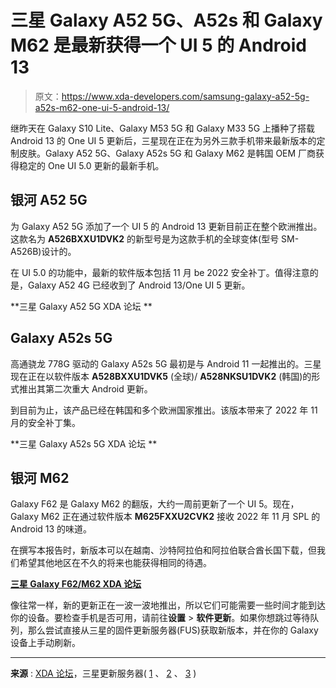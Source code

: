 # 三星 Galaxy A52 5G、A52s 和 Galaxy M62 是最新获得一个 UI 5 的 Android 13

> 原文：<https://www.xda-developers.com/samsung-galaxy-a52-5g-a52s-m62-one-ui-5-android-13/>

继昨天在 Galaxy S10 Lite、Galaxy M53 5G 和 Galaxy M33 5G 上播种了搭载 Android 13 的 One UI 5 更新后，三星现在正在为另外三款手机带来最新版本的定制皮肤。Galaxy A52 5G、Galaxy A52s 5G 和 Galaxy M62 是韩国 OEM 厂商获得稳定的 One UI 5.0 更新的最新手机。

## 银河 A52 5G

为 Galaxy A52 5G 添加了一个 UI 5 的 Android 13 更新目前正在整个欧洲推出。这款名为 **A526BXXU1DVK2** 的新型号是为这款手机的全球变体(型号 SM-A526B)设计的。

在 UI 5.0 的功能中，最新的软件版本包括 11 月 be 2022 安全补丁。值得注意的是，Galaxy A52 4G 已经收到了 Android 13/One UI 5 更新。

**三星 Galaxy A52 5G XDA 论坛 **

## Galaxy A52s 5G

高通骁龙 778G 驱动的 Galaxy A52s 5G 最初是与 Android 11 一起推出的。三星现在正在以软件版本 **A528BXXU1DVK5** (全球)/ **A528NKSU1DVK2** (韩国)的形式推出其第二次重大 Android 更新。

到目前为止，该产品已经在韩国和多个欧洲国家推出。该版本带来了 2022 年 11 月的安全补丁集。

**三星 Galaxy A52s 5G XDA 论坛 **

## 银河 M62

Galaxy F62 是 Galaxy M62 的翻版，大约一周前更新了一个 UI 5。现在，Galaxy M62 正在通过软件版本 **M625FXXU2CVK2** 接收 2022 年 11 月 SPL 的 Android 13 的味道。

在撰写本报告时，新版本可以在越南、沙特阿拉伯和阿拉伯联合酋长国下载，但我们希望其他地区在不久的将来也能获得相同的待遇。

**[三星 Galaxy F62/M62 XDA 论坛](https://forum.xda-developers.com/f/samsung-galaxy-f62-m62.12127/)**

像往常一样，新的更新正在一波一波地推出，所以它们可能需要一些时间才能到达你的设备。要检查手机是否可用，请前往**设置** > **软件更新**。如果你想跳过等待队列，那么尝试直接从三星的固件更新服务器(FUS)获取新版本，并在你的 Galaxy 设备上手动刷新。

* * *

**来源** : [XDA 论坛](https://forum.xda-developers.com/t/4524515/)，三星更新服务器( [1](https://doc.samsungmobile.com/SM-A526B/DBT/doc.html) 、 [2](https://doc.samsungmobile.com/SM-A528N/KOO/doc.html) 、 [3](https://doc.samsungmobile.com/SM-M625F/XXV/doc.html) )